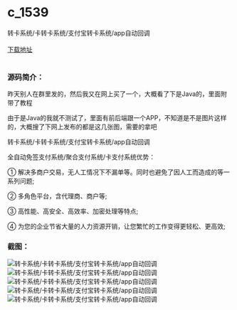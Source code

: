 # c_1539
转卡系统/卡转卡系统/支付宝转卡系统/app自动回调
<br/></br>
[下载地址](https://www.uuid2.com/1539.html "下载地址")
<br/></br>
<h3>源码简介：</h3>
<p>昨天别人在群里发的，然后我又在网上买了一个，大概看了下是Java的，里面附带了教程<p>
<p>由于是Java的我就不测试了，里面有前后端跟一个APP，不知道是不是图片这样的，大概搜了下网上发布的都是这几张图，需要的拿吧<p>
<p>转卡系统/卡转卡系统/支付宝转卡系统/app自动回调<p>
<p>全自动免签支付系统/聚合支付系统/卡支付系统优势：<p>
<p>① 解决多商户交易，无人工情况下不漏单等。同时也避免了因人工而造成的等一系列问题;<p>
<p>② 多角色平台，含代理商、商户等;<p>
<p>③ 高性能、高安全、高效率、加密处理等特点;<p>
<p>④ 为您的企业节省大量的人力资源开销，让您繁忙的工作变得更轻松、更高效;<p>
<h3>截图：</h3>
<img src="https://www.uuid2.com/wp-content/uploads/img/uimage/68381631080158.png" alt="转卡系统/卡转卡系统/支付宝转卡系统/app自动回调"><img src="https://www.uuid2.com/wp-content/uploads/img/uimage/21571631080164.png" alt="转卡系统/卡转卡系统/支付宝转卡系统/app自动回调"><img src="https://www.uuid2.com/wp-content/uploads/img/uimage/48951631080166.png" alt="转卡系统/卡转卡系统/支付宝转卡系统/app自动回调"><img src="https://www.uuid2.com/wp-content/uploads/img/uimage/92931631080173.png" alt="转卡系统/卡转卡系统/支付宝转卡系统/app自动回调"><img src="https://www.uuid2.com/wp-content/uploads/img/uimage/19841631080174.png" alt="转卡系统/卡转卡系统/支付宝转卡系统/app自动回调">
